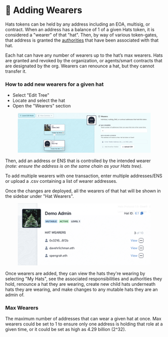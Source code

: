 # 🥳 Adding Wearers

Hats tokens can be held by any address including an EOA, multisig, or contract. When an address has a balance of 1 of a given Hats token, it is considered a "wearer" of that "hat". Then, by way of various token-gates, that address is granted the [authorities](connecting-hats-w-authorities-and-responsibilities/) that have been associated with that hat.

Each hat can have any number of wearers up to the hat’s max wearers. Hats are granted and revoked by the organization, or agents/smart contracts that are designated by the org. Wearers can renounce a hat, but they cannot transfer it.

### How to add new wearers for a given hat

* Select "Edit Tree"
* Locate and select the hat
* Open the "Wearers" section

<figure><img src="../.gitbook/assets/Add Wearers.png" alt=""><figcaption></figcaption></figure>

Then, add an address or ENS that is controlled by the intended wearer _(note: ensure the address is on the same chain as your Hats tree)_.

To add multiple wearers with one transaction, enter multiple addresses/ENS or upload a .csv containing a list of wearer addresses.

Once the changes are deployed, all the wearers of that hat will be shown in the sidebar under "Hat Wearers".

<figure><img src="../.gitbook/assets/Existing Wearers (2).png" alt=""><figcaption></figcaption></figure>

Once wearers are added, they can view the hats they're wearing by selecting "My Hats", see the associated responsibilities and authorities they hold, renounce a hat they are wearing, create new child hats underneath hats they are wearing, and make changes to any mutable hats they are an admin of.

### Max Wearers

The maximum number of addresses that can wear a given hat at once. Max wearers could be set to 1 to ensure only one address is holding that role at a given time, or it could be set as high as 4.29 billion (2^32).&#x20;
